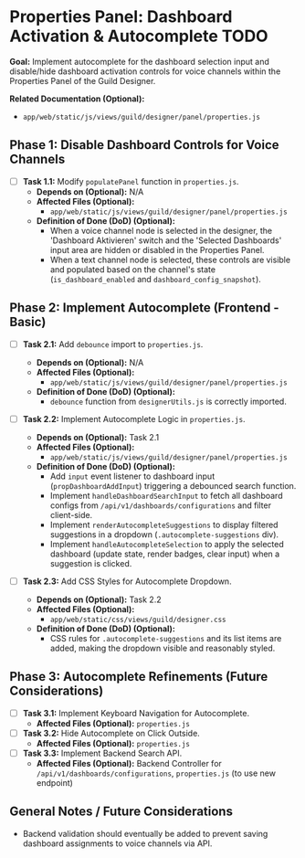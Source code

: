 # Properties Panel: Dashboard Activation & Autocomplete TODO

**Goal:** Implement autocomplete for the dashboard selection input and disable/hide dashboard activation controls for voice channels within the Properties Panel of the Guild Designer.

**Related Documentation (Optional):**
*   `app/web/static/js/views/guild/designer/panel/properties.js`

<!--
STATUS: New / Needs Refinement 
-->

## Phase 1: Disable Dashboard Controls for Voice Channels

*   [ ] **Task 1.1:** Modify `populatePanel` function in `properties.js`.
    *   **Depends on (Optional):** N/A
    *   **Affected Files (Optional):**
        *   `app/web/static/js/views/guild/designer/panel/properties.js`
    *   **Definition of Done (DoD) (Optional):**
        *   When a voice channel node is selected in the designer, the 'Dashboard Aktivieren' switch and the 'Selected Dashboards' input area are hidden or disabled in the Properties Panel.
        *   When a text channel node is selected, these controls are visible and populated based on the channel's state (`is_dashboard_enabled` and `dashboard_config_snapshot`).

## Phase 2: Implement Autocomplete (Frontend - Basic)

*   [ ] **Task 2.1:** Add `debounce` import to `properties.js`.
    *   **Depends on (Optional):** N/A
    *   **Affected Files (Optional):**
        *   `app/web/static/js/views/guild/designer/panel/properties.js`
    *   **Definition of Done (DoD) (Optional):**
        *   `debounce` function from `designerUtils.js` is correctly imported.

*   [ ] **Task 2.2:** Implement Autocomplete Logic in `properties.js`.
    *   **Depends on (Optional):** Task 2.1
    *   **Affected Files (Optional):**
        *   `app/web/static/js/views/guild/designer/panel/properties.js`
    *   **Definition of Done (DoD) (Optional):**
        *   Add `input` event listener to dashboard input (`propDashboardAddInput`) triggering a debounced search function.
        *   Implement `handleDashboardSearchInput` to fetch all dashboard configs from `/api/v1/dashboards/configurations` and filter client-side.
        *   Implement `renderAutocompleteSuggestions` to display filtered suggestions in a dropdown (`.autocomplete-suggestions` div).
        *   Implement `handleAutocompleteSelection` to apply the selected dashboard (update state, render badges, clear input) when a suggestion is clicked.

*   [ ] **Task 2.3:** Add CSS Styles for Autocomplete Dropdown.
    *   **Depends on (Optional):** Task 2.2
    *   **Affected Files (Optional):**
        *   `app/web/static/css/views/guild/designer.css`
    *   **Definition of Done (DoD) (Optional):**
        *   CSS rules for `.autocomplete-suggestions` and its list items are added, making the dropdown visible and reasonably styled.

## Phase 3: Autocomplete Refinements (Future Considerations)

*   [ ] **Task 3.1:** Implement Keyboard Navigation for Autocomplete.
    *   **Affected Files (Optional):** `properties.js`
*   [ ] **Task 3.2:** Hide Autocomplete on Click Outside.
    *   **Affected Files (Optional):** `properties.js`
*   [ ] **Task 3.3:** Implement Backend Search API.
    *   **Affected Files (Optional):** Backend Controller for `/api/v1/dashboards/configurations`, `properties.js` (to use new endpoint)

## General Notes / Future Considerations

*   Backend validation should eventually be added to prevent saving dashboard assignments to voice channels via API.
